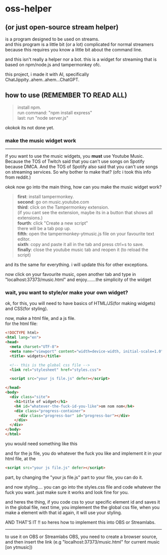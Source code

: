 # oss-helper
## (or just open-source stream helper)
is a program designed to be used on streams.\
and this program is a little bit (or a lot) complicated for normal streamers because this requires you know a little bit about the command line.

and this isn't really a helper nor a bot. this is a widget for streaming that is based on npm/node.js and tampermonkey ofc.

this project, i made it with AI, specifically ChatJippity..ahem..ahem...ChatGPT.

## how to use (REMEMBER TO READ ALL)
>install npm.\
>run command: "npm install express"\
>last: run "node server.js"

okokok its not done yet.

### make the music widget work
___

if you want to use the music widgets, you __**must**__ use Youtube Music. Because the TOS of Twitch said that you can't use songs on Spotify because DMCA. And the TOS of Spotify also said that you can't use songs on streaming services. So why bother to make that? (ofc i took this info from reddit.)

okok now go into the main thing, how can you make the music widget work?

>**first**: install tampermonkey.\
>**second**: go on music.youtube.com\
>**third**: click on the Tampermonkey extension.\
>(if you cant see the extension, maybe its in a button that shows all extensions.)\
>**fourth**: click "Create a new script"\
>there will be a tab pop up.\
>**fifth**: open the tampermonkey-ytmusic.js file on your favourite text editor.\
>**sixth**: copy and paste it all in the tab and press ctrl+s to save.\
>**finally**: close the youtube music tab and reopen it (to reload the script)

and its the same for everything. i will update this for other exceptions.

now click on your favourite music, open another tab and type in "localhost:37373/music.html" and enjoy.......the simplicity of the widget

### wait, you want to style/or make your own widget?

ok, for this, you will need to have basics of HTML/JS(for making widgets) and CSS(for styling).

now, make a html file, and a js file.\
for the html file:
```html
<!DOCTYPE html>
<html lang="en">
<head>
  <meta charset="UTF-8">
  <meta name="viewport" content="width=device-width, initial-scale=1.0">
  <title> widgets</title>

  <!-- this is the global css file -->
  <link rel="stylesheet" href="styles.css">

  <script src="your js file.js" defer></script>

</head>
<body>
  <div class="site">
    <h1>title of widget</h1>
    <h4 id="whatever-the-fuck-id-you-like">om nom nom</h4>
    <div class="progress-container">
      <div class="progress-bar" id="progress-bar"></div>
    </div>
  </div>
</body>
</html>
```

you would need something like this

and for the js file, you do whatever the fuck you like and implement it in your html file, at the 
```html
<script src="your js file.js" defer></script>
```
part, by changing the "your js file.js" part to your file, you can do it.

and now styling.... you can go into the styles.css file and code whatever the fuck you want. just make sure it works and look fine for you.

and heres the thing, if you code css to your specific element id and saves it in the global file, next time, you implement the the global css file, when you make a element with that id again, it will use your styling.

AND THAT'S IT !! so heres how to implement this into OBS or Streamlabs.
___

to use it on OBS or Streamlabs OBS, you need to create a browser source, and then insert the link (e.g "localhost:37373/music.html" for current music [on ytmusic])
